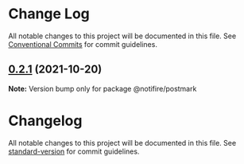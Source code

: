 # Change Log

All notable changes to this project will be documented in this file.
See [Conventional Commits](https://conventionalcommits.org) for commit guidelines.

## [0.2.1](https://github.com/notifirehq/postmark/compare/v0.1.4...v0.2.1) (2021-10-20)

**Note:** Version bump only for package @notifire/postmark





# Changelog

All notable changes to this project will be documented in this file. See [standard-version](https://github.com/conventional-changelog/standard-version) for commit guidelines.
